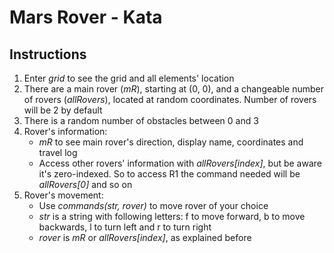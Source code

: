 # Mars Rover - Kata
## Instructions  
1. Enter *grid* to see the grid and all elements' location
2. There are a main rover (*mR*), starting at (0, 0), and a changeable number of rovers (*allRovers*), located at random coordinates. Number of rovers will be 2 by default
3. There is a random number of obstacles between 0 and 3
4. Rover's information:
    - *mR* to see main rover's direction, display name, coordinates and travel log
    - Access other rovers' information with *allRovers[index]*, but be aware it's zero-indexed. So to access R1 the command needed will be *allRovers[0]* and so on
5. Rover's movement:
    - Use *commands(str, rover)* to move rover of your choice
    - *str* is a string with following letters: f to move forward, b to move backwards, l to turn left and r to turn right
    - *rover* is *mR* or *allRovers[index]*, as explained before
